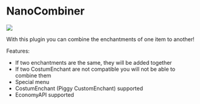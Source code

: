 # NanoCombiner
[![](https://poggit.pmmp.io/shield.api/NanoCombinerGUI)](https://poggit.pmmp.io/p/NanoCombinerGUI)

With this plugin you can combine the enchantments of one item to another!

Features:
- If two enchantments are the same, they will be added together
- If two CostumEnchant are not compatible you will not be able to combine them
- Special menu
- CostumEnchant (Piggy CustomEnchant) supported
- EconomyAPI supported